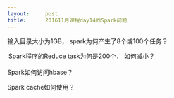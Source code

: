 ```yaml
---
layout:     post
title:      201611月课程day14的Spark问题
---
```

<div id="article_content" class="article_content clearfix csdn-tracking-statistics" data-pid="blog" data-mod="popu_307" data-dsm="post">
								            <div id="content_views" class="markdown_views prism-atom-one-dark">
							<!-- flowchart 箭头图标 勿删 -->
							<svg xmlns="http://www.w3.org/2000/svg" style="display: none;"><path stroke-linecap="round" d="M5,0 0,2.5 5,5z" id="raphael-marker-block" style="-webkit-tap-highlight-color: rgba(0, 0, 0, 0);"></path></svg>
							<p>输入目录大小为1GB， spark为何产生了8个或100个任务？</p>

<p> Spark程序的Reduce task为何是200个， 如何减小？ <br>
  <br>
Spark如何访问hbase？</p>

<p>Spark cache如何使用？</p>            </div>
						<link href="https://csdnimg.cn/release/phoenix/mdeditor/markdown_views-9e5741c4b9.css" rel="stylesheet">
                </div>